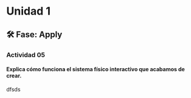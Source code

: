 # Unidad 1

## 🛠 Fase: Apply

### Actividad 05

#### Explica cómo funciona el sistema físico interactivo que acabamos de crear.  

dfsds
